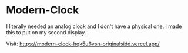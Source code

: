 # Modern-Clock

I literally needed an analog clock and I don't have a physical one. I made this to put on my second display.

Visit: https://modern-clock-hqk5u6vsn-originalsidd.vercel.app/
